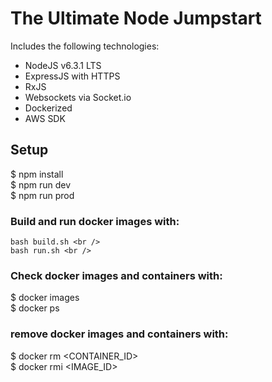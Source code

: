 # The Ultimate Node Jumpstart
Includes the following technologies:
- NodeJS v6.3.1 LTS
- ExpressJS with HTTPS
- RxJS
- Websockets via Socket.io
- Dockerized
- AWS SDK

## Setup
$ npm install <br />
$ npm run dev <br />
$ npm run prod <br />

### Build and run docker images with:
```
bash build.sh <br />
bash run.sh <br />
```

### Check docker images and containers with:
$ docker images <br />
$ docker ps <br />

### remove docker images and containers with:
$ docker rm <CONTAINER_ID> <br />
$ docker rmi <IMAGE_ID> <br />
